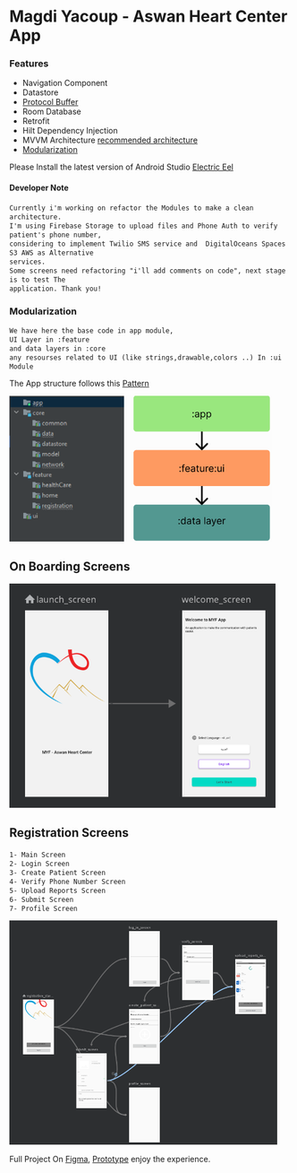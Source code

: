 # Magdi Yacoup - Aswan Heart Center App

### Features

 * Navigation Component
 * Datastore
 * [Protocol Buffer](https://developers.google.com/protocol-buffers/docs/proto3#simple)
 * Room Database
 * Retrofit
 * Hilt Dependency Injection
 * MVVM Architecture [recommended architecture](https://developer.android.com/topic/architecture)
 * [Modularization](https://developer.android.com/topic/modularization)


Please Install the latest version of Android Studio [Electric Eel](https://developer.android.com/studio)


#### Developer Note
    Currently i'm working on refactor the Modules to make a clean architecture.
    I'm using Firebase Storage to upload files and Phone Auth to verify patient's phone number,
    considering to implement Twilio SMS service and  DigitalOceans Spaces S3 AWS as Alternative
    services.
    Some screens need refactoring "i'll add comments on code", next stage is to test The
    application. Thank you! 

### Modularization
    We have here the base code in app module, 
    UI Layer in :feature
    and data layers in :core
    any resourses related to UI (like strings,drawable,colors ..) In :ui Module
 The App structure follows this [Pattern](https://developer.android.com/topic/modularization/patterns) 
    

<img src="structure.png" height="260" alt="On boarding"/>


## On Boarding Screens


<img src="boarding.png" height="400" alt="On boarding"/>


## Registration Screens
    
    1- Main Screen
    2- Login Screen
    3- Create Patient Screen
    4- Verify Phone Number Screen
    5- Upload Reports Screen
    6- Submit Screen
    7- Profile Screen

<img src="registration.png" height="400" alt="Home"/>


Full Project On [Figma](https://www.figma.com/file/nq14l5HxMpmyyB3RxYipml/Aswan-Heart-Center---MYF?node-id=0%3A1&t=IexS0Cuqj9iGI7Kx-0), [Prototype](https://www.figma.com/proto/nq14l5HxMpmyyB3RxYipml/Aswan-Heart-Center---MYF?node-id=10%3A201&scaling=scale-down&page-id=0%3A1&starting-point-node-id=24%3A96) enjoy the experience.

